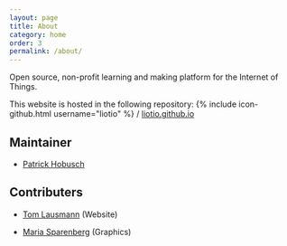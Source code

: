 ```yaml
---
layout: page
title: About
category: home
order: 3
permalink: /about/
---
```


Open source, non-profit learning and making platform for the Internet of Things.

This website is hosted in the following repository:
{% include icon-github.html username="liotio" %} /
[liotio.github.io](https://github.com/liotio/liotio.github.io)


Maintainer
----------

* [Patrick Hobusch](https://github.com/pathob)


Contributers
------------

* [Tom Lausmann](https://github.com/lausi95) (Website)

* [Maria Sparenberg](https://github.com/marylla) (Graphics)

